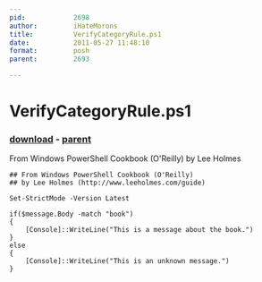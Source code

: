 ```yaml
---
pid:            2698
author:         iHateMorons
title:          VerifyCategoryRule.ps1
date:           2011-05-27 11:48:10
format:         posh
parent:         2693

---
```


# VerifyCategoryRule.ps1

### [download](//scripts/2698.ps1) - [parent](//scripts/2693.md)

From Windows PowerShell Cookbook (O'Reilly) by Lee Holmes

```posh
## From Windows PowerShell Cookbook (O'Reilly)
## by Lee Holmes (http://www.leeholmes.com/guide)

Set-StrictMode -Version Latest

if($message.Body -match "book")
{
    [Console]::WriteLine("This is a message about the book.")
}
else
{
    [Console]::WriteLine("This is an unknown message.")
}
```

